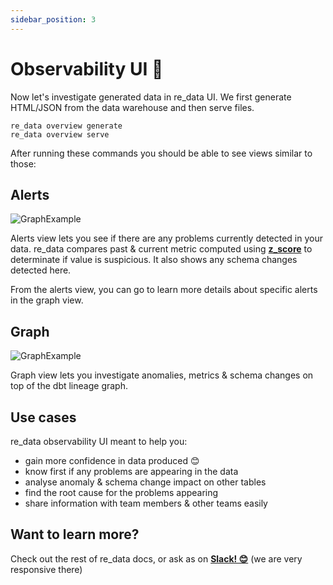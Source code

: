 ```yaml
---
sidebar_position: 3
---
```


# Observability UI 👀

Now let's investigate generated data in re_data UI. We first generate HTML/JSON from the data warehouse and then serve files.

```
re_data overview generate
re_data overview serve
```

After running these commands you should be able to see views similar to those:

## Alerts

![GraphExample](/screenshots/ui/alerts.png)

Alerts view lets you see if there are any problems currently detected in your data.
re_data compares past & current metric computed using **[z_score](https://en.wikipedia.org/wiki/Standard_score)** to determinate if value is suspicious. It also shows any schema changes detected here.

From the alerts view, you can go to learn more details about specific alerts in the graph view.

## Graph

![GraphExample](/screenshots/ui/graph.png)

Graph view lets you investigate anomalies, metrics & schema changes on top of the dbt lineage graph.

## Use cases 

re_data observability UI meant to help you:

 - gain more confidence in data produced 😊
 - know first if any problems are appearing in the data
 - analyse anomaly & schema change impact on other tables
 - find the root cause for the problems appearing
 - share information with team members & other teams easily

## Want to learn more?

Check out the rest of re_data docs, or ask as on **[Slack! 😊](https://join.slack.com/t/re-data/shared_invite/zt-vkauq1y8-tL4R4_H5nZoVvyXyy0hdug)** (we are very responsive there)
